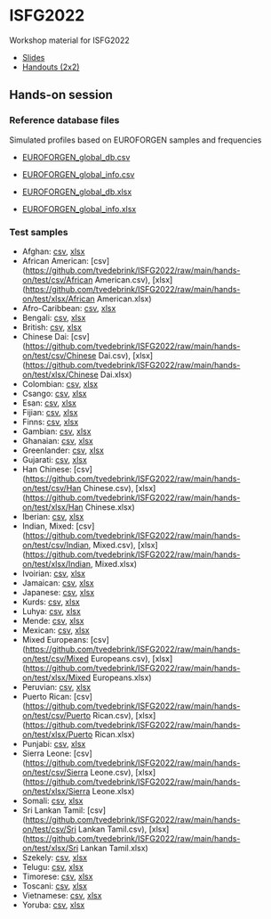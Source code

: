 # ISFG2022
Workshop material for ISFG2022

* [Slides](https://github.com/tvedebrink/ISFG2022/raw/main/slides_workshop.pdf)
* [Handouts (2x2)](https://github.com/tvedebrink/ISFG2022/raw/main/handouts_workshop.pdf)

## Hands-on session

### Reference database files 

Simulated profiles based on EUROFORGEN samples and frequencies

* [EUROFORGEN_global_db.csv](https://raw.githubusercontent.com/tvedebrink/ISFG2022/main/hands-on/reference/EUROFORGEN_global_db.csv)
* [EUROFORGEN_global_info.csv](https://raw.githubusercontent.com/tvedebrink/ISFG2022/main/hands-on/reference/EUROFORGEN_global_info.csv)

* [EUROFORGEN_global_db.xlsx](https://raw.githubusercontent.com/tvedebrink/ISFG2022/main/hands-on/reference/EUROFORGEN_global_db.xlsx)
* [EUROFORGEN_global_info.xlsx](https://raw.githubusercontent.com/tvedebrink/ISFG2022/main/hands-on/reference/EUROFORGEN_global_info.xlsx)

### Test samples

* Afghan: [csv](https://github.com/tvedebrink/ISFG2022/raw/main/hands-on/test/csv/Afghan.csv), [xlsx](https://github.com/tvedebrink/ISFG2022/raw/main/hands-on/test/xlsx/Afghan.xlsx)
* African American: [csv](https://github.com/tvedebrink/ISFG2022/raw/main/hands-on/test/csv/African American.csv), [xlsx](https://github.com/tvedebrink/ISFG2022/raw/main/hands-on/test/xlsx/African American.xlsx)
* Afro-Caribbean: [csv](https://github.com/tvedebrink/ISFG2022/raw/main/hands-on/test/csv/Afro-Caribbean.csv), [xlsx](https://github.com/tvedebrink/ISFG2022/raw/main/hands-on/test/xlsx/Afro-Caribbean.xlsx)
* Bengali: [csv](https://github.com/tvedebrink/ISFG2022/raw/main/hands-on/test/csv/Bengali.csv), [xlsx](https://github.com/tvedebrink/ISFG2022/raw/main/hands-on/test/xlsx/Bengali.xlsx)
* British: [csv](https://github.com/tvedebrink/ISFG2022/raw/main/hands-on/test/csv/British.csv), [xlsx](https://github.com/tvedebrink/ISFG2022/raw/main/hands-on/test/xlsx/British.xlsx)
* Chinese Dai: [csv](https://github.com/tvedebrink/ISFG2022/raw/main/hands-on/test/csv/Chinese Dai.csv), [xlsx](https://github.com/tvedebrink/ISFG2022/raw/main/hands-on/test/xlsx/Chinese Dai.xlsx)
* Colombian: [csv](https://github.com/tvedebrink/ISFG2022/raw/main/hands-on/test/csv/Colombian.csv), [xlsx](https://github.com/tvedebrink/ISFG2022/raw/main/hands-on/test/xlsx/Colombian.xlsx)
* Csango: [csv](https://github.com/tvedebrink/ISFG2022/raw/main/hands-on/test/csv/Csango.csv), [xlsx](https://github.com/tvedebrink/ISFG2022/raw/main/hands-on/test/xlsx/Csango.xlsx)
* Esan: [csv](https://github.com/tvedebrink/ISFG2022/raw/main/hands-on/test/csv/Esan.csv), [xlsx](https://github.com/tvedebrink/ISFG2022/raw/main/hands-on/test/xlsx/Esan.xlsx)
* Fijian: [csv](https://github.com/tvedebrink/ISFG2022/raw/main/hands-on/test/csv/Fijian.csv), [xlsx](https://github.com/tvedebrink/ISFG2022/raw/main/hands-on/test/xlsx/Fijian.xlsx)
* Finns: [csv](https://github.com/tvedebrink/ISFG2022/raw/main/hands-on/test/csv/Finns.csv), [xlsx](https://github.com/tvedebrink/ISFG2022/raw/main/hands-on/test/xlsx/Finns.xlsx)
* Gambian: [csv](https://github.com/tvedebrink/ISFG2022/raw/main/hands-on/test/csv/Gambian.csv), [xlsx](https://github.com/tvedebrink/ISFG2022/raw/main/hands-on/test/xlsx/Gambian.xlsx)
* Ghanaian: [csv](https://github.com/tvedebrink/ISFG2022/raw/main/hands-on/test/csv/Ghanaian.csv), [xlsx](https://github.com/tvedebrink/ISFG2022/raw/main/hands-on/test/xlsx/Ghanaian.xlsx)
* Greenlander: [csv](https://github.com/tvedebrink/ISFG2022/raw/main/hands-on/test/csv/Greenlander.csv), [xlsx](https://github.com/tvedebrink/ISFG2022/raw/main/hands-on/test/xlsx/Greenlander.xlsx)
* Gujarati: [csv](https://github.com/tvedebrink/ISFG2022/raw/main/hands-on/test/csv/Gujarati.csv), [xlsx](https://github.com/tvedebrink/ISFG2022/raw/main/hands-on/test/xlsx/Gujarati.xlsx)
* Han Chinese: [csv](https://github.com/tvedebrink/ISFG2022/raw/main/hands-on/test/csv/Han Chinese.csv), [xlsx](https://github.com/tvedebrink/ISFG2022/raw/main/hands-on/test/xlsx/Han Chinese.xlsx)
* Iberian: [csv](https://github.com/tvedebrink/ISFG2022/raw/main/hands-on/test/csv/Iberian.csv), [xlsx](https://github.com/tvedebrink/ISFG2022/raw/main/hands-on/test/xlsx/Iberian.xlsx)
* Indian, Mixed: [csv](https://github.com/tvedebrink/ISFG2022/raw/main/hands-on/test/csv/Indian, Mixed.csv), [xlsx](https://github.com/tvedebrink/ISFG2022/raw/main/hands-on/test/xlsx/Indian, Mixed.xlsx)
* Ivoirian: [csv](https://github.com/tvedebrink/ISFG2022/raw/main/hands-on/test/csv/Ivoirian.csv), [xlsx](https://github.com/tvedebrink/ISFG2022/raw/main/hands-on/test/xlsx/Ivoirian.xlsx)
* Jamaican: [csv](https://github.com/tvedebrink/ISFG2022/raw/main/hands-on/test/csv/Jamaican.csv), [xlsx](https://github.com/tvedebrink/ISFG2022/raw/main/hands-on/test/xlsx/Jamaican.xlsx)
* Japanese: [csv](https://github.com/tvedebrink/ISFG2022/raw/main/hands-on/test/csv/Japanese.csv), [xlsx](https://github.com/tvedebrink/ISFG2022/raw/main/hands-on/test/xlsx/Japanese.xlsx)
* Kurds: [csv](https://github.com/tvedebrink/ISFG2022/raw/main/hands-on/test/csv/Kurds.csv), [xlsx](https://github.com/tvedebrink/ISFG2022/raw/main/hands-on/test/xlsx/Kurds.xlsx)
* Luhya: [csv](https://github.com/tvedebrink/ISFG2022/raw/main/hands-on/test/csv/Luhya.csv), [xlsx](https://github.com/tvedebrink/ISFG2022/raw/main/hands-on/test/xlsx/Luhya.xlsx)
* Mende: [csv](https://github.com/tvedebrink/ISFG2022/raw/main/hands-on/test/csv/Mende.csv), [xlsx](https://github.com/tvedebrink/ISFG2022/raw/main/hands-on/test/xlsx/Mende.xlsx)
* Mexican: [csv](https://github.com/tvedebrink/ISFG2022/raw/main/hands-on/test/csv/Mexican.csv), [xlsx](https://github.com/tvedebrink/ISFG2022/raw/main/hands-on/test/xlsx/Mexican.xlsx)
* Mixed Europeans: [csv](https://github.com/tvedebrink/ISFG2022/raw/main/hands-on/test/csv/Mixed Europeans.csv), [xlsx](https://github.com/tvedebrink/ISFG2022/raw/main/hands-on/test/xlsx/Mixed Europeans.xlsx)
* Peruvian: [csv](https://github.com/tvedebrink/ISFG2022/raw/main/hands-on/test/csv/Peruvian.csv), [xlsx](https://github.com/tvedebrink/ISFG2022/raw/main/hands-on/test/xlsx/Peruvian.xlsx)
* Puerto Rican: [csv](https://github.com/tvedebrink/ISFG2022/raw/main/hands-on/test/csv/Puerto Rican.csv), [xlsx](https://github.com/tvedebrink/ISFG2022/raw/main/hands-on/test/xlsx/Puerto Rican.xlsx)
* Punjabi: [csv](https://github.com/tvedebrink/ISFG2022/raw/main/hands-on/test/csv/Punjabi.csv), [xlsx](https://github.com/tvedebrink/ISFG2022/raw/main/hands-on/test/xlsx/Punjabi.xlsx)
* Sierra Leone: [csv](https://github.com/tvedebrink/ISFG2022/raw/main/hands-on/test/csv/Sierra Leone.csv), [xlsx](https://github.com/tvedebrink/ISFG2022/raw/main/hands-on/test/xlsx/Sierra Leone.xlsx)
* Somali: [csv](https://github.com/tvedebrink/ISFG2022/raw/main/hands-on/test/csv/Somali.csv), [xlsx](https://github.com/tvedebrink/ISFG2022/raw/main/hands-on/test/xlsx/Somali.xlsx)
* Sri Lankan Tamil: [csv](https://github.com/tvedebrink/ISFG2022/raw/main/hands-on/test/csv/Sri Lankan Tamil.csv), [xlsx](https://github.com/tvedebrink/ISFG2022/raw/main/hands-on/test/xlsx/Sri Lankan Tamil.xlsx)
* Szekely: [csv](https://github.com/tvedebrink/ISFG2022/raw/main/hands-on/test/csv/Szekely.csv), [xlsx](https://github.com/tvedebrink/ISFG2022/raw/main/hands-on/test/xlsx/Szekely.xlsx)
* Telugu: [csv](https://github.com/tvedebrink/ISFG2022/raw/main/hands-on/test/csv/Telugu.csv), [xlsx](https://github.com/tvedebrink/ISFG2022/raw/main/hands-on/test/xlsx/Telugu.xlsx)
* Timorese: [csv](https://github.com/tvedebrink/ISFG2022/raw/main/hands-on/test/csv/Timorese.csv), [xlsx](https://github.com/tvedebrink/ISFG2022/raw/main/hands-on/test/xlsx/Timorese.xlsx)
* Toscani: [csv](https://github.com/tvedebrink/ISFG2022/raw/main/hands-on/test/csv/Toscani.csv), [xlsx](https://github.com/tvedebrink/ISFG2022/raw/main/hands-on/test/xlsx/Toscani.xlsx)
* Vietnamese: [csv](https://github.com/tvedebrink/ISFG2022/raw/main/hands-on/test/csv/Vietnamese.csv), [xlsx](https://github.com/tvedebrink/ISFG2022/raw/main/hands-on/test/xlsx/Vietnamese.xlsx)
* Yoruba: [csv](https://github.com/tvedebrink/ISFG2022/raw/main/hands-on/test/csv/Yoruba.csv), [xlsx](https://github.com/tvedebrink/ISFG2022/raw/main/hands-on/test/xlsx/Yoruba.xlsx)
